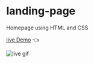 # landing-page

Homepage using HTML and CSS

[live Demo](https://rushilriyaz.github.io/landing-page/) 👈

![live gif](/pics/landing-page.gif)
